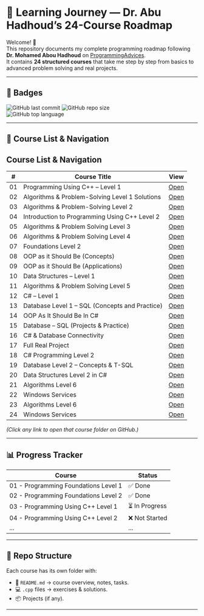 # 🚀 Learning Journey — Dr. Abu Hadhoud’s 24-Course Roadmap

Welcome! 👋  
This repository documents my complete programming roadmap following **Dr. Mohamed Abou Hadhoud** on [ProgrammingAdvices](https://programmingadvices.com/p/roadmap).  
It contains **24 structured courses** that take me step by step from basics to advanced problem solving and real projects.

---

## 🏅 Badges

![GitHub last commit](https://img.shields.io/github/last-commit/mohamed-hassan-pro/learning-journey)
![GitHub repo size](https://img.shields.io/github/repo-size/mohamed-hassan-pro/learning-journey)  
![GitHub top language](https://img.shields.io/github/languages/top/mohamed-hassan-pro/learning-journey)

---

## 📘 Course List & Navigation

##  Course List & Navigation

| #   | Course Title                                         | View |
|-----|------------------------------------------------------|------|
| 01  | Programming Using C++ – Level 1                      | [Open](./01-Programming-Using-Cpp-Level1) |
| 02  | Algorithms & Problem-Solving Level 1 Solutions       | [Open](./02-Algorithms-Problem-Solving-Level1) |
| 03  | Algorithms & Problem-Solving Level 2                 | [Open](./03-Algorithms-Problem-Solving-Level2) |
| 04  | Introduction to Programming Using C++ Level 2        | [Open](./04-Programming-Using-Cpp-Level2) |
| 05  | Algorithms & Problem Solving Level 3                 | [Open](./05-Algorithms-Problem-Solving-Level3) |
| 06  | Algorithms & Problem Solving Level 4                 | [Open](./06-Algorithms-Problem-Solving-Level4) |
| 07  | Foundations Level 2                                  | [Open](./07-Foundations-Level2) |
| 08  | OOP as it Should Be (Concepts)                       | [Open](./08-OOP-As-It-Should-Be-Concepts) |
| 09  | OOP as it Should Be (Applications)                   | [Open](./09-OOP-As-It-Should-Be-Applications) |
| 10  | Data Structures – Level 1                            | [Open](./10-Data-Structures-Level1) |
| 11  | Algorithms & Problem Solving Level 5                 | [Open](./11-Algorithms-Problem-Solving-Level5) |
| 12  | C# – Level 1                                          | [Open](./12-CSharp-Level1) |
| 13  | Database Level 1 – SQL (Concepts and Practice)       | [Open](./13-Database-Level1-SQL) |
| 14  | OOP As It Should Be In C#                            | [Open](./14-OOP-In-CSharp) |
| 15  | Database – SQL (Projects & Practice)                 | [Open](./15-Database-SQL-Projects) |
| 16  | C# & Database Connectivity                           | [Open](./16-CSharp-Database-Connectivity) |
| 17  | Full Real Project                                    | [Open](./17-Full-Real-Project) |
| 18  | C# Programming Level 2                               | [Open](./18-CSharp-Level2) |
| 19  | Database Level 2 – Concepts & T-SQL                  | [Open](./19-Database-Level2-TSQL) |
| 20  | Data Structures Level 2 in C#                        | [Open](./20-Data-Structures-Level2-CSharp) |
| 21  | Algorithms Level 6                                   | [Open](./21-Algorithms-Level6) |
| 22  | Windows Services                                     | [Open](./22-Windows-Services) |
| 23  | Algorithms Level 6                                   | [Open](./23-Algorithms-Level6) |
| 24  | Windows Services                                     | [Open](./24-Windows-Services) |

*(Click any link to open that course folder on GitHub.)*

---

## 📊 Progress Tracker

| Course | Status |
|--------|---------|
| 01 - Programming Foundations Level 1 | ✅ Done |
| 02 - Programming Foundations Level 2 | ✅ Done |
| 03 - Programming Using C++ Level 1   | ⏳ In Progress |
| 04 - Programming Using C++ Level 2   | ❌ Not Started |
| ... | ... |

---

## 📂 Repo Structure

Each course has its own folder with:
- 📄 `README.md` → course overview, notes, tasks.
- 💻 `.cpp` files → exercises & solutions.
- 📦 Projects (if any).

---
